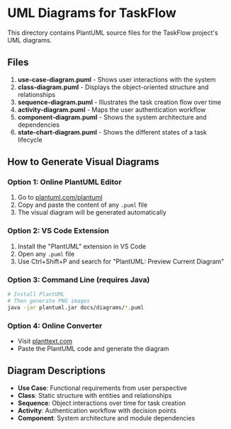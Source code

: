 # UML Diagrams for TaskFlow

This directory contains PlantUML source files for the TaskFlow project's UML diagrams.

## Files

1. **use-case-diagram.puml** - Shows user interactions with the system
2. **class-diagram.puml** - Displays the object-oriented structure and relationships
3. **sequence-diagram.puml** - Illustrates the task creation flow over time
4. **activity-diagram.puml** - Maps the user authentication workflow
5. **component-diagram.puml** - Shows the system architecture and dependencies
6. **state-chart-diagram.puml** - Shows the different states of a task lifecycle

## How to Generate Visual Diagrams

### Option 1: Online PlantUML Editor
1. Go to [plantuml.com/plantuml](http://www.plantuml.com/plantuml/uml/)
2. Copy and paste the content of any `.puml` file
3. The visual diagram will be generated automatically

### Option 2: VS Code Extension
1. Install the "PlantUML" extension in VS Code
2. Open any `.puml` file
3. Use Ctrl+Shift+P and search for "PlantUML: Preview Current Diagram"

### Option 3: Command Line (requires Java)
```bash
# Install PlantUML
# Then generate PNG images
java -jar plantuml.jar docs/diagrams/*.puml
```

### Option 4: Online Converter
- Visit [planttext.com](https://www.planttext.com/)
- Paste the PlantUML code and generate the diagram

## Diagram Descriptions

- **Use Case**: Functional requirements from user perspective
- **Class**: Static structure with entities and relationships  
- **Sequence**: Object interactions over time for task creation
- **Activity**: Authentication workflow with decision points
- **Component**: System architecture and module dependencies